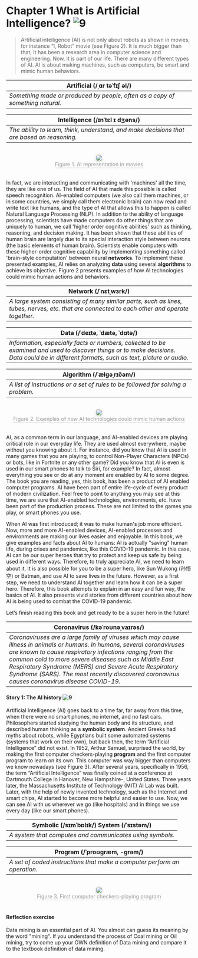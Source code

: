 # Chapter 1 What is Artificial Intelligence? ![9](https://img.shields.io/badge/Age-9%2B-brightgreen)

> Artificial intelligence (AI) is not only about robots as shown in movies, for instance “I, Robot” movie (see Figure 2). It is much bigger than that; It has been a research area in computer science and engineering. Now, it is part of our life. There are many different types of AI. AI is about making machines, such as computers, be smart and mimic human behaviors.

| **Artificial (/ˌɑr təˈfɪʃ əl/)**
| ---
| *Something made or produced by people, often as a copy of something natural.*

| **Intelligence (/ɪnˈtɛl ɪ dʒəns/)**
| ---
| *The ability to learn, think, understand, and make decisions that are based on reasoning.*

<br>
<center>
    <img style="border-radius: 0.3125em;
    box-shadow: 0 2px 4px 0 rgba(34,36,38,.12),0 2px 10px 0 rgba(34,36,38,.08);"
    src="https://md.hass.live/ai1.png">
    <br>
    <div style="color:orange; border-bottom: 1px solid #d9d9d9;
    display: inline-block;
    color: #999;
    padding: 1px;">Figure 1. AI representation in movies</div>
</center>
<br>

In fact, we are interacting and communicating with 'machines' all the time, they are like one of us. The field of AI that made this possible is called speech recognition. AI-enabled computers (we also call them machines, or in some countries, we simply call them electronic brain) can now read and write text like humans, and the type of AI that allows this to happen is called Natural Language Processing (NLP). In addition to the ability of language processing, scientists have made computers do other things that are uniquely to human, we call 'higher order cognitive abilities' such as thinking, reasoning, and decision making. It has been shown that these abilities of human brain are largely due to its special interaction style between neurons (the basic elements of human brain). Scientists enable computers with these higher-order cognitive capability by implementing something called 'brain-style computation' between neural **networks**. To implement these presented examples, AI relies on analyzing **data** using several **algorithms** to achieve its objective. Figure 2 presents examples of how AI technologies could mimic human actions and behaviors.

| **Network (/ˈnɛtˌwɜrk/)**
| ---
| *A large system consisting of many similar parts, such as lines, tubes, nerves, etc. that are connected to each other and operate together.*

| **Data (/ˈdeɪtə, ˈdætə, ˈdɑtə/)**
| ---
| *Information, especially facts or numbers, collected to be examined and used to discover things or to make decisions. Data could be in different formats, such as text, picture or audio.*

| **Algorithm (/ˈælgəˌrɪðəm/)**
| ---
| *A list of instructions or a set of rules to be followed for solving a problem.*

<br>
<center>
    <img style="border-radius: 0.3125em;
    box-shadow: 0 2px 4px 0 rgba(34,36,38,.12),0 2px 10px 0 rgba(34,36,38,.08);"
    src="https://md.hass.live/ai2.png">
    <br>
    <div style="color:orange; border-bottom: 1px solid #d9d9d9;
    display: inline-block;
    color: #999;
    padding: 1px;">Figure 2. Examples of how AI technologies could mimic human actions</div>
</center>
<br>

AI, as a common term in our language, and AI-enabled devices are playing critical role in our everyday life. They are used almost everywhere, maybe without you knowing about it. For instance, did you know that AI is used in many games that you are playing, to control Non-Player Characters (NPCs) or bots, like in Fortnite or any other game? Did you know that AI is even is used in our smart phones to talk to Siri, for example? In fact, almost everything you see or do at any moment are enabled by AI to some degree. The book you are reading, yes, this book, has been a product of AI enabled computer programs. AI have been part of entire life-cycle of every product of modern civilization. Feel free to point to anything you may see at this time, we are sure that AI-enabled technologies, environments, etc. have been part of the production process. These are not limited to the games you play, or smart phones you use.

When AI was first introduced; it was to make human's job more efficient. Now, more and more AI-enabled devices, AI-enabled processes and environments are making our lives easier and enjoyable. In this book, we give examples and facts about AI to humans: AI is actually "saving" human life, during crises and pandemics, like this COVID-19 pandemic. In this case, AI can be our super heroes that try to protect and keep us safe by being used in different ways. Therefore, to truly appreciate AI, we need to learn about it. It is also possible for you to be a super hero, like Sun Wukong (孙悟空) or Batman, and use AI to save lives in the future. However, as a first step, we need to understand AI together and learn how it can be a super hero. Therefore, this book attempts to explain in an easy and fun way, the basics of AI. It also presents vivid stories from different countries about how AI is being used to combat the COVID-19 pandemic.  

Let’s finish reading this book and get ready to be a super hero in the future!

| **Coronavirus (/kəˈroʊnəˌvaɪrəs/)**
| ---
| *Coronaviruses are a large family of viruses which may cause illness in animals or humans.  In humans, several coronaviruses are known to cause respiratory infections ranging from the common cold to more severe diseases such as Middle East Respiratory Syndrome (MERS) and Severe Acute Respiratory Syndrome (SARS). The most recently discovered coronavirus causes coronavirus disease COVID-19.*

#### Story 1: The AI history ![9](https://img.shields.io/badge/Age-9%2B-brightgreen)

Artificial Intelligence (AI) goes back to a time far, far away from this time, when there were no smart phones, no internet, and no fast cars. Philosophers started studying the human body and its structure, and described human thinking as a **symbolic system**. Ancient Greeks had myths about robots, while Egyptians built some automated systems (systems that work on their own), but back then, the term “Artificial Intelligence” did not exist.  In 1952, Arthur Samuel, surprised the world, by making the first computer checkers-playing **program** and the first computer program to learn on its own. This computer was way bigger than computers we know nowadays (see Figure 3). After several years, specifically in 1956, the term “Artificial Intelligence” was finally coined at a conference at Dartmouth College in Hanover, New Hampshire-, United States. Three years later, the Massachusetts Institute of Technology (MIT) AI Lab was built. Later, with the help of newly invented technology, such as the Internet and smart chips, AI started to become more helpful and easier to use. Now, we can see AI with us wherever we go (like hospitals) and in things we use every day (like our smart phones).

| **Symbolic (/sɪmˈbɒlɪk/) System (/ˈsɪstəm/)**
| ---
| *A system that computes and communicates using symbols.*

| **Program (/ˈproʊgræm, -grəm/)**
| ---
| *A set of coded instructions that make a computer perform an operation.*

<br>
<center>
    <img style="border-radius: 0.3125em;
    box-shadow: 0 2px 4px 0 rgba(34,36,38,.12),0 2px 10px 0 rgba(34,36,38,.08);"
    src="https://md.hass.live/ai3.png">
    <br>
    <div style="color:orange; border-bottom: 1px solid #d9d9d9;
    display: inline-block;
    color: #999;
    padding: 1px;">Figure 3. First computer checkers-playing program</div>
</center>
<br>

#### Reflection exercise

Data mining is an essential part of AI. You almost can guess its meaning by the word "mining". If you understand the process of Coal mining or Oil mining, try to come up your OWN definition of Data mining and compare it to the textbook definition of data mining.
